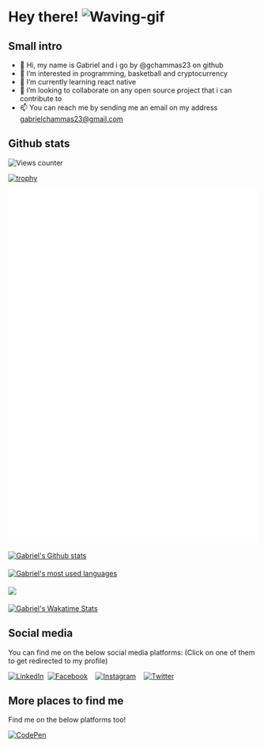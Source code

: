 # Hey there! ![Waving-gif](https://user-images.githubusercontent.com/69366211/130367181-229f3f0f-29ad-4b44-ba0a-a20ff5f9072a.gif)

## Small intro
- 👋 Hi, my name is Gabriel and i go by @gchammas23 on github
- 👀 I’m interested in programming, basketball and cryptocurrency
- 🌱 I’m currently learning react native
- 💞️ I’m looking to collaborate on any open source project that i can contribute to
- 📫 You can reach me by sending me an email on my address gabrielchammas23@gmail.com

## Github stats
![Views counter](https://komarev.com/ghpvc/?username=gchammas23&color=brightgreen)

[![trophy](https://github-profile-trophy.vercel.app/?username=gchammas23)](https://github.com/ryo-ma/github-profile-trophy)


![Metrics](https://github.com/gchammas23/gchammas23/blob/main/github-metrics.svg)


<a href="https://github.com/anuraghazra/github-readme-stats">
  <img align="center" src="https://github-readme-stats.vercel.app/api?username=gchammas23&show_icons=true" alt="Gabriel's Github stats"/>
</a>

<br />
<br />

<a href="https://github.com/anuraghazra/convoychat">
  <img align="center" src="https://github-readme-stats.vercel.app/api/top-langs/?username=gchammas23&hide=ruby" alt="Gabriel's most used languages"/>
</a>

<br />
<br />

<a href="https://git.io/streak-stats">
  <img align="center" src="https://github-readme-streak-stats.herokuapp.com/?user=gchammas23"/>
</a>

<br />
<br />

<a href="https://github.com/anuraghazra/github-readme-stats">
  <img align="center" src="https://github-readme-stats.vercel.app/api/wakatime?username=@gchammas23&layout=compact" alt="Gabriel's Wakatime Stats" />
 </a>


## Social media
You can find me on the below social media platforms: (Click on one of them to get redirected to my profile)

[![LinkedIn](https://user-images.githubusercontent.com/69366211/130317245-2d445e09-7805-4fe9-9423-516e5d8c22a7.png)][1]&nbsp;&nbsp;[![Facebook](https://user-images.githubusercontent.com/69366211/130317123-b5ae0149-836e-494e-9c94-c0eacb8119b4.png)][2]&nbsp;&nbsp;&nbsp;&nbsp;[![Instagram](https://user-images.githubusercontent.com/69366211/130316978-7fe151f5-d8cb-4c54-956f-05d10138c594.png)][3]&nbsp;&nbsp;&nbsp;&nbsp;[![Twitter](https://user-images.githubusercontent.com/69366211/130317364-ef8d5e4b-ca30-4c18-ae34-42b0ccbc854a.png)][4]

[1]:https://www.linkedin.com/in/gabriel-c-a660b5138
[2]:https://www.facebook.com/gabriel.chammas.1/
[3]:https://www.instagram.com/gabychammas23/
[4]:https://twitter.com/Gabrielc233

## More places to find me
Find me on the below platforms too! <br>

[![CodePen](https://user-images.githubusercontent.com/69366211/132351945-d8679203-cfd9-43cd-92d4-996b1a4dda4d.png)](https://codepen.io/gchammas23)
